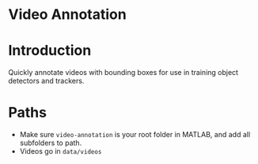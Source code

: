 # Video Annotation

Introduction
============
Quickly annotate videos with bounding boxes for use in training object detectors and trackers.

Paths
=========
- Make sure ```video-annotation``` is your root folder in MATLAB, and add all subfolders to path.
- Videos go in ```data/videos```

